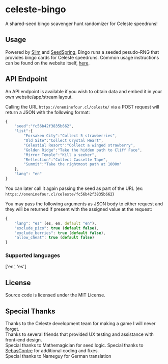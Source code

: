 # celeste-bingo
A shared-seed bingo scavenger hunt randomizer for Celeste speedruns!

## Usage

Powered by [Slim](https://www.slimframework.com/) and [SeedSpring](https://github.com/paragonie/seedspring), Bingo runs a seeded pesudo-RNG that provides bingo cards for Celeste speedruns. Common usage instructions can be found on the website itself, [here](https://oneninefour.cl/celeste/).

## API Endpoint

An API endpoint is available if you wish to obtain data and embed it in your own website/app/stream layout.

Calling the URL `https://oneninefour.cl/celeste/` via a POST request will return a JSON with the following format:

```javascript
{
    "seed":"fc56b42f3835b662",
    "list":{
        "Forsaken City":"Collect 5 strawberries",
        "Old Site":"Collect Crystal Heart",
        "Celestial Resort":"Collect a winged strawberry",
        "Golden Ridge":"Take the hidden path to Cliff Face",
        "Mirror Temple":"Kill a seeker",
        "Reflection":"Collect Cassette Tape",
        "Summit":"Take the rightmost path at 1000m"
    },
    "lang": "en"
}
```

You can later call it again passing the seed as part of the URL (ex: `https://oneninefour.cl/celeste/fc56b42f3835b662`)

You may pass the following arguments as JSON body to either request and they will be returned if present with the assigned value at the request:

```javascript
{
    "lang": "es" (es, en. default "en"),
    "exclude_pico": true (default false),
    "exclude_berries": true (default false),
    "allow_cheat": true (default false)
}
```

### Supported languages
['en', 'es']

## License

Source code is licensed under the MIT License.

## Special Thanks

Thanks to the Celeste development team for making a game I will never forget.  
Thanks to several friends that provided UX testing and assistance with front-end design.  
Special thanks to Mathemagician for seed logic.
Special thanks to [SebasContre](https://twitter.com/sebascontre) for additional coding and fixes.  
Special thanks to Nameguy for German translation
